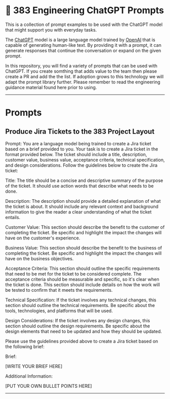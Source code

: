 <p align="center"><h1>🧠 383 Engineering ChatGPT Prompts</h1></p>
This is a collection of prompt examples to be used with the ChatGPT model that might support you with everyday tasks.

The [ChatGPT](https://chat.openai.com/chat) model is a large language model trained by [OpenAI](https://openai.com) that is capable of generating human-like text. By providing it with a prompt, it can generate responses that continue the conversation or expand on the given prompt.

In this repository, you will find a variety of prompts that can be used with ChatGPT. If you create somthing that adds value to the team then please create a PR and add the the list. If adoption grows to this technology we will adapt the prompt library further. Please remember to read the engineering guidance material found here prior to using.

---

# Prompts

## Produce Jira Tickets to the 383 Project Layout

Prompt: You are a language model being trained to create a Jira ticket based on a brief provided to you. Your task is to create a Jira ticket in the format provided below. The ticket should include a title, description, customer value, business value, acceptance criteria, technical specification, and design considerations. Follow the guidelines below to create the Jira ticket:

Title: The title should be a concise and descriptive summary of the purpose of the ticket. It should use action words that describe what needs to be done.

Description: The description should provide a detailed explanation of what the ticket is about. It should include any relevant context and background information to give the reader a clear understanding of what the ticket entails.

Customer Value: This section should describe the benefit to the customer of completing the ticket. Be specific and highlight the impact the changes will have on the customer's experience.

Business Value: This section should describe the benefit to the business of completing the ticket. Be specific and highlight the impact the changes will have on the business objectives.

Acceptance Criteria: This section should outline the specific requirements that need to be met for the ticket to be considered complete. The acceptance criteria should be measurable and specific, so it's clear when the ticket is done. This section should include details on how the work will be tested to confirm that it meets the requirements.

Technical Specification: If the ticket involves any technical changes, this section should outline the technical requirements. Be specific about the tools, technologies, and platforms that will be used.

Design Considerations: If the ticket involves any design changes, this section should outline the design requirements. Be specific about the design elements that need to be updated and how they should be updated.

Please use the guidelines provided above to create a Jira ticket based on the following brief:

Brief: 

[WRITE YOUR BRIEF HERE]

Additional Information:

[PUT YOUR OWN BULLET POINTS HERE]

---

